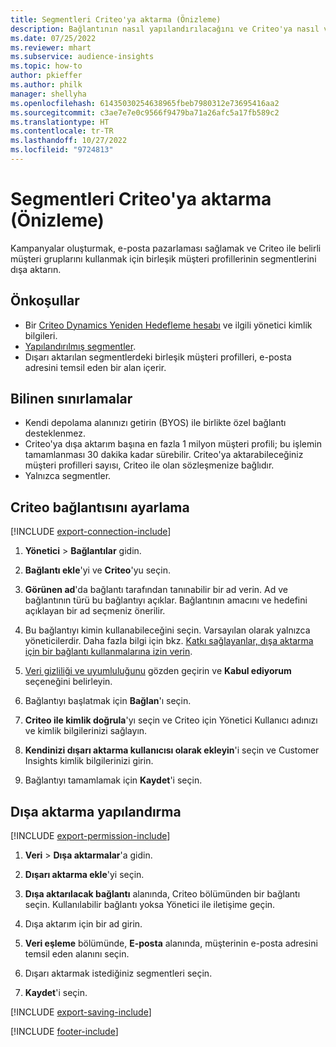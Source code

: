 ```yaml
---
title: Segmentleri Criteo'ya aktarma (Önizleme)
description: Bağlantının nasıl yapılandırılacağını ve Criteo'ya nasıl veri aktarılacağını öğrenin.
ms.date: 07/25/2022
ms.reviewer: mhart
ms.subservice: audience-insights
ms.topic: how-to
author: pkieffer
ms.author: philk
manager: shellyha
ms.openlocfilehash: 61435030254638965fbeb7980312e73695416aa2
ms.sourcegitcommit: c3ae7e7e0c9566f9479ba71a26afc5a17fb589c2
ms.translationtype: HT
ms.contentlocale: tr-TR
ms.lasthandoff: 10/27/2022
ms.locfileid: "9724813"
---
```

# <a name="export-segments-to-criteo-preview"></a>Segmentleri Criteo'ya aktarma (Önizleme)

Kampanyalar oluşturmak, e-posta pazarlaması sağlamak ve Criteo ile belirli müşteri gruplarını kullanmak için birleşik müşteri profillerinin segmentlerini dışa aktarın.

## <a name="prerequisites"></a>Önkoşullar

- Bir [Criteo Dynamics Yeniden Hedefleme hesabı](https://www.criteo.com/login/) ve ilgili yönetici kimlik bilgileri.
- [Yapılandırılmış segmentler](segments.md).
- Dışarı aktarılan segmentlerdeki birleşik müşteri profilleri, e-posta adresini temsil eden bir alan içerir.

## <a name="known-limitations"></a>Bilinen sınırlamalar

- Kendi depolama alanınızı getirin (BYOS) ile birlikte özel bağlantı desteklenmez.
- Criteo'ya dışa aktarım başına en fazla 1 milyon müşteri profili; bu işlemin tamamlanması 30 dakika kadar sürebilir. Criteo'ya aktarabileceğiniz müşteri profilleri sayısı, Criteo ile olan sözleşmenize bağlıdır.
- Yalnızca segmentler.

## <a name="set-up-connection-to-criteo"></a>Criteo bağlantısını ayarlama

[!INCLUDE [export-connection-include](includes/export-connection-admn.md)]

1. **Yönetici** > **Bağlantılar** gidin.

1. **Bağlantı ekle**'yi ve **Criteo**'yu seçin.

1. **Görünen ad**'da bağlantı tarafından tanınabilir bir ad verin. Ad ve bağlantının türü bu bağlantıyı açıklar. Bağlantının amacını ve hedefini açıklayan bir ad seçmeniz önerilir.

1. Bu bağlantıyı kimin kullanabileceğini seçin. Varsayılan olarak yalnızca yöneticilerdir. Daha fazla bilgi için bkz. [Katkı sağlayanlar, dışa aktarma için bir bağlantı kullanmalarına izin verin](connections.md#allow-contributors-to-use-a-connection-for-exports).

1. [Veri gizliliği ve uyumluluğunu](connections.md#data-privacy-and-compliance) gözden geçirin ve **Kabul ediyorum** seçeneğini belirleyin.

1. Bağlantıyı başlatmak için **Bağlan**'ı seçin.

1. **Criteo ile kimlik doğrula**'yı seçin ve Criteo için Yönetici Kullanıcı adınızı ve kimlik bilgilerinizi sağlayın.

1. **Kendinizi dışarı aktarma kullanıcısı olarak ekleyin**'i seçin ve Customer Insights kimlik bilgilerinizi girin.

1. Bağlantıyı tamamlamak için **Kaydet**'i seçin.

## <a name="configure-an-export"></a>Dışa aktarma yapılandırma

[!INCLUDE [export-permission-include](includes/export-permission.md)]

1. **Veri** > **Dışa aktarmalar**'a gidin.

1. **Dışarı aktarma ekle**'yi seçin.

1. **Dışa aktarılacak bağlantı** alanında, Criteo bölümünden bir bağlantı seçin. Kullanılabilir bağlantı yoksa Yönetici ile iletişime geçin.

1. Dışa aktarım için bir ad girin.

1. **Veri eşleme** bölümünde, **E-posta** alanında, müşterinin e-posta adresini temsil eden alanını seçin.

1. Dışarı aktarmak istediğiniz segmentleri seçin.

1. **Kaydet**'i seçin.

[!INCLUDE [export-saving-include](includes/export-saving.md)]

[!INCLUDE [footer-include](includes/footer-banner.md)]
